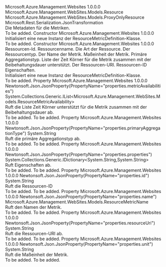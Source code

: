 <Type Name="ResourceMetricDefinition" FullName="Microsoft.Azure.Management.WebSites.Models.ResourceMetricDefinition">
  <TypeSignature Language="C#" Value="public class ResourceMetricDefinition : Microsoft.Azure.Management.WebSites.Models.ProxyOnlyResource" />
  <TypeSignature Language="ILAsm" Value=".class public auto ansi beforefieldinit ResourceMetricDefinition extends Microsoft.Azure.Management.WebSites.Models.ProxyOnlyResource" />
  <TypeSignature Language="DocId" Value="T:Microsoft.Azure.Management.WebSites.Models.ResourceMetricDefinition" />
  <TypeSignature Language="VB.NET" Value="Public Class ResourceMetricDefinition&#xA;Inherits ProxyOnlyResource" />
  <TypeSignature Language="F#" Value="type ResourceMetricDefinition = class&#xA;    inherit ProxyOnlyResource" />
  <AssemblyInfo>
    <AssemblyName>Microsoft.Azure.Management.Websites</AssemblyName>
    <AssemblyVersion>1.0.0.0</AssemblyVersion>
  </AssemblyInfo>
  <Base>
    <BaseTypeName>Microsoft.Azure.Management.WebSites.Models.Resource</BaseTypeName>
    <BaseTypeName FrameworkAlternate="azure-dotnet">Microsoft.Azure.Management.WebSites.Models.ProxyOnlyResource</BaseTypeName>
  </Base>
  <Interfaces />
  <Attributes>
    <Attribute>
      <AttributeName>Microsoft.Rest.Serialization.JsonTransformation</AttributeName>
    </Attribute>
  </Attributes>
  <Docs>
    <summary>
            Die Metadaten für die Metriken.
            </summary>
    <remarks>To be added.</remarks>
  </Docs>
  <Members>
    <Member MemberName=".ctor">
      <MemberSignature Language="C#" Value="public ResourceMetricDefinition ();" />
      <MemberSignature Language="ILAsm" Value=".method public hidebysig specialname rtspecialname instance void .ctor() cil managed" />
      <MemberSignature Language="DocId" Value="M:Microsoft.Azure.Management.WebSites.Models.ResourceMetricDefinition.#ctor" />
      <MemberSignature Language="VB.NET" Value="Public Sub New ()" />
      <MemberType>Constructor</MemberType>
      <AssemblyInfo>
        <AssemblyName>Microsoft.Azure.Management.Websites</AssemblyName>
        <AssemblyVersion>1.0.0.0</AssemblyVersion>
      </AssemblyInfo>
      <Parameters />
      <Docs>
        <summary>
            Initialisiert eine neue Instanz der ResourceMetricDefinition-Klasse.
            </summary>
        <remarks>To be added.</remarks>
      </Docs>
    </Member>
    <Member MemberName=".ctor">
      <MemberSignature Language="C#" Value="public ResourceMetricDefinition (string id = null, string name = null, string kind = null, string type = null, Microsoft.Azure.Management.WebSites.Models.ResourceMetricName resourceMetricDefinitionName = null, string unit = null, string primaryAggregationType = null, System.Collections.Generic.IList&lt;Microsoft.Azure.Management.WebSites.Models.ResourceMetricAvailability&gt; metricAvailabilities = null, string resourceUri = null, string resourceMetricDefinitionId = null, System.Collections.Generic.IDictionary&lt;string,string&gt; properties = null);" />
      <MemberSignature Language="ILAsm" Value=".method public hidebysig specialname rtspecialname instance void .ctor(string id, string name, string kind, string type, class Microsoft.Azure.Management.WebSites.Models.ResourceMetricName resourceMetricDefinitionName, string unit, string primaryAggregationType, class System.Collections.Generic.IList`1&lt;class Microsoft.Azure.Management.WebSites.Models.ResourceMetricAvailability&gt; metricAvailabilities, string resourceUri, string resourceMetricDefinitionId, class System.Collections.Generic.IDictionary`2&lt;string, string&gt; properties) cil managed" />
      <MemberSignature Language="DocId" Value="M:Microsoft.Azure.Management.WebSites.Models.ResourceMetricDefinition.#ctor(System.String,System.String,System.String,System.String,Microsoft.Azure.Management.WebSites.Models.ResourceMetricName,System.String,System.String,System.Collections.Generic.IList{Microsoft.Azure.Management.WebSites.Models.ResourceMetricAvailability},System.String,System.String,System.Collections.Generic.IDictionary{System.String,System.String})" />
      <MemberSignature Language="VB.NET" Value="Public Sub New (Optional id As String = null, Optional name As String = null, Optional kind As String = null, Optional type As String = null, Optional resourceMetricDefinitionName As ResourceMetricName = null, Optional unit As String = null, Optional primaryAggregationType As String = null, Optional metricAvailabilities As IList(Of ResourceMetricAvailability) = null, Optional resourceUri As String = null, Optional resourceMetricDefinitionId As String = null, Optional properties As IDictionary(Of String, String) = null)" />
      <MemberSignature Language="F#" Value="new Microsoft.Azure.Management.WebSites.Models.ResourceMetricDefinition : string * string * string * string * Microsoft.Azure.Management.WebSites.Models.ResourceMetricName * string * string * System.Collections.Generic.IList&lt;Microsoft.Azure.Management.WebSites.Models.ResourceMetricAvailability&gt; * string * string * System.Collections.Generic.IDictionary&lt;string, string&gt; -&gt; Microsoft.Azure.Management.WebSites.Models.ResourceMetricDefinition" Usage="new Microsoft.Azure.Management.WebSites.Models.ResourceMetricDefinition (id, name, kind, type, resourceMetricDefinitionName, unit, primaryAggregationType, metricAvailabilities, resourceUri, resourceMetricDefinitionId, properties)" />
      <MemberType>Constructor</MemberType>
      <AssemblyInfo>
        <AssemblyName>Microsoft.Azure.Management.Websites</AssemblyName>
        <AssemblyVersion>1.0.0.0</AssemblyVersion>
      </AssemblyInfo>
      <Parameters>
        <Parameter Name="id" Type="System.String" />
        <Parameter Name="name" Type="System.String" />
        <Parameter Name="kind" Type="System.String" />
        <Parameter Name="type" Type="System.String" />
        <Parameter Name="resourceMetricDefinitionName" Type="Microsoft.Azure.Management.WebSites.Models.ResourceMetricName" />
        <Parameter Name="unit" Type="System.String" />
        <Parameter Name="primaryAggregationType" Type="System.String" />
        <Parameter Name="metricAvailabilities" Type="System.Collections.Generic.IList&lt;Microsoft.Azure.Management.WebSites.Models.ResourceMetricAvailability&gt;" />
        <Parameter Name="resourceUri" Type="System.String" />
        <Parameter Name="resourceMetricDefinitionId" Type="System.String" />
        <Parameter Name="properties" Type="System.Collections.Generic.IDictionary&lt;System.String,System.String&gt;" />
      </Parameters>
      <Docs>
        <param name="id">Ressourcen-Id.</param>
        <param name="name">Ressourcenname.</param>
        <param name="kind">Die Art der Ressource.</param>
        <param name="type">Der Ressourcentyp.</param>
        <param name="resourceMetricDefinitionName">Der Name der Metrik.</param>
        <param name="unit">Maßeinheit der Metrik.</param>
        <param name="primaryAggregationType">Primäre Aggregationstyp.</param>
        <param name="metricAvailabilities">Liste der Zeit Körner für die Metrik zusammen mit der Beibehaltungsdauer unterstützt.</param>
        <param name="resourceUri">Der Ressourcen-URI.</param>
        <param name="resourceMetricDefinitionId">Ressourcen-ID</param>
        <param name="properties">Eigenschaften.</param>
        <summary>
            Initialisiert eine neue Instanz der ResourceMetricDefinition-Klasse.
            </summary>
        <remarks>To be added.</remarks>
      </Docs>
    </Member>
    <Member MemberName="MetricAvailabilities">
      <MemberSignature Language="C#" Value="public System.Collections.Generic.IList&lt;Microsoft.Azure.Management.WebSites.Models.ResourceMetricAvailability&gt; MetricAvailabilities { get; }" />
      <MemberSignature Language="ILAsm" Value=".property instance class System.Collections.Generic.IList`1&lt;class Microsoft.Azure.Management.WebSites.Models.ResourceMetricAvailability&gt; MetricAvailabilities" />
      <MemberSignature Language="DocId" Value="P:Microsoft.Azure.Management.WebSites.Models.ResourceMetricDefinition.MetricAvailabilities" />
      <MemberSignature Language="VB.NET" Value="Public ReadOnly Property MetricAvailabilities As IList(Of ResourceMetricAvailability)" />
      <MemberSignature Language="F#" Value="member this.MetricAvailabilities : System.Collections.Generic.IList&lt;Microsoft.Azure.Management.WebSites.Models.ResourceMetricAvailability&gt;" Usage="Microsoft.Azure.Management.WebSites.Models.ResourceMetricDefinition.MetricAvailabilities" />
      <MemberType>Property</MemberType>
      <AssemblyInfo>
        <AssemblyName>Microsoft.Azure.Management.Websites</AssemblyName>
        <AssemblyVersion>1.0.0.0</AssemblyVersion>
      </AssemblyInfo>
      <Attributes>
        <Attribute>
          <AttributeName>Newtonsoft.Json.JsonProperty(PropertyName="properties.metricAvailabilities")</AttributeName>
        </Attribute>
      </Attributes>
      <ReturnValue>
        <ReturnType>System.Collections.Generic.IList&lt;Microsoft.Azure.Management.WebSites.Models.ResourceMetricAvailability&gt;</ReturnType>
      </ReturnValue>
      <Docs>
        <summary>
            Ruft die Liste Zeit Körner unterstützt für die Metrik zusammen mit der Beibehaltungsdauer ab.
            </summary>
        <value>To be added.</value>
        <remarks>To be added.</remarks>
      </Docs>
    </Member>
    <Member MemberName="PrimaryAggregationType">
      <MemberSignature Language="C#" Value="public string PrimaryAggregationType { get; }" />
      <MemberSignature Language="ILAsm" Value=".property instance string PrimaryAggregationType" />
      <MemberSignature Language="DocId" Value="P:Microsoft.Azure.Management.WebSites.Models.ResourceMetricDefinition.PrimaryAggregationType" />
      <MemberSignature Language="VB.NET" Value="Public ReadOnly Property PrimaryAggregationType As String" />
      <MemberSignature Language="F#" Value="member this.PrimaryAggregationType : string" Usage="Microsoft.Azure.Management.WebSites.Models.ResourceMetricDefinition.PrimaryAggregationType" />
      <MemberType>Property</MemberType>
      <AssemblyInfo>
        <AssemblyName>Microsoft.Azure.Management.Websites</AssemblyName>
        <AssemblyVersion>1.0.0.0</AssemblyVersion>
      </AssemblyInfo>
      <Attributes>
        <Attribute>
          <AttributeName>Newtonsoft.Json.JsonProperty(PropertyName="properties.primaryAggregationType")</AttributeName>
        </Attribute>
      </Attributes>
      <ReturnValue>
        <ReturnType>System.String</ReturnType>
      </ReturnValue>
      <Docs>
        <summary>
            Ruft die primäre Aggregationstyp ab.
            </summary>
        <value>To be added.</value>
        <remarks>To be added.</remarks>
      </Docs>
    </Member>
    <Member MemberName="Properties">
      <MemberSignature Language="C#" Value="public System.Collections.Generic.IDictionary&lt;string,string&gt; Properties { get; }" />
      <MemberSignature Language="ILAsm" Value=".property instance class System.Collections.Generic.IDictionary`2&lt;string, string&gt; Properties" />
      <MemberSignature Language="DocId" Value="P:Microsoft.Azure.Management.WebSites.Models.ResourceMetricDefinition.Properties" />
      <MemberSignature Language="VB.NET" Value="Public ReadOnly Property Properties As IDictionary(Of String, String)" />
      <MemberSignature Language="F#" Value="member this.Properties : System.Collections.Generic.IDictionary&lt;string, string&gt;" Usage="Microsoft.Azure.Management.WebSites.Models.ResourceMetricDefinition.Properties" />
      <MemberType>Property</MemberType>
      <AssemblyInfo>
        <AssemblyName>Microsoft.Azure.Management.Websites</AssemblyName>
        <AssemblyVersion>1.0.0.0</AssemblyVersion>
      </AssemblyInfo>
      <Attributes>
        <Attribute>
          <AttributeName>Newtonsoft.Json.JsonProperty(PropertyName="properties.properties")</AttributeName>
        </Attribute>
      </Attributes>
      <ReturnValue>
        <ReturnType>System.Collections.Generic.IDictionary&lt;System.String,System.String&gt;</ReturnType>
      </ReturnValue>
      <Docs>
        <summary>
            Ruft Eigenschaften ab.
            </summary>
        <value>To be added.</value>
        <remarks>To be added.</remarks>
      </Docs>
    </Member>
    <Member MemberName="ResourceMetricDefinitionId">
      <MemberSignature Language="C#" Value="public string ResourceMetricDefinitionId { get; }" />
      <MemberSignature Language="ILAsm" Value=".property instance string ResourceMetricDefinitionId" />
      <MemberSignature Language="DocId" Value="P:Microsoft.Azure.Management.WebSites.Models.ResourceMetricDefinition.ResourceMetricDefinitionId" />
      <MemberSignature Language="VB.NET" Value="Public ReadOnly Property ResourceMetricDefinitionId As String" />
      <MemberSignature Language="F#" Value="member this.ResourceMetricDefinitionId : string" Usage="Microsoft.Azure.Management.WebSites.Models.ResourceMetricDefinition.ResourceMetricDefinitionId" />
      <MemberType>Property</MemberType>
      <AssemblyInfo>
        <AssemblyName>Microsoft.Azure.Management.Websites</AssemblyName>
        <AssemblyVersion>1.0.0.0</AssemblyVersion>
      </AssemblyInfo>
      <Attributes>
        <Attribute>
          <AttributeName>Newtonsoft.Json.JsonProperty(PropertyName="properties.id")</AttributeName>
        </Attribute>
      </Attributes>
      <ReturnValue>
        <ReturnType>System.String</ReturnType>
      </ReturnValue>
      <Docs>
        <summary>
            Ruft die Ressourcen-ID
            </summary>
        <value>To be added.</value>
        <remarks>To be added.</remarks>
      </Docs>
    </Member>
    <Member MemberName="ResourceMetricDefinitionName">
      <MemberSignature Language="C#" Value="public Microsoft.Azure.Management.WebSites.Models.ResourceMetricName ResourceMetricDefinitionName { get; }" />
      <MemberSignature Language="ILAsm" Value=".property instance class Microsoft.Azure.Management.WebSites.Models.ResourceMetricName ResourceMetricDefinitionName" />
      <MemberSignature Language="DocId" Value="P:Microsoft.Azure.Management.WebSites.Models.ResourceMetricDefinition.ResourceMetricDefinitionName" />
      <MemberSignature Language="VB.NET" Value="Public ReadOnly Property ResourceMetricDefinitionName As ResourceMetricName" />
      <MemberSignature Language="F#" Value="member this.ResourceMetricDefinitionName : Microsoft.Azure.Management.WebSites.Models.ResourceMetricName" Usage="Microsoft.Azure.Management.WebSites.Models.ResourceMetricDefinition.ResourceMetricDefinitionName" />
      <MemberType>Property</MemberType>
      <AssemblyInfo>
        <AssemblyName>Microsoft.Azure.Management.Websites</AssemblyName>
        <AssemblyVersion>1.0.0.0</AssemblyVersion>
      </AssemblyInfo>
      <Attributes>
        <Attribute>
          <AttributeName>Newtonsoft.Json.JsonProperty(PropertyName="properties.name")</AttributeName>
        </Attribute>
      </Attributes>
      <ReturnValue>
        <ReturnType>Microsoft.Azure.Management.WebSites.Models.ResourceMetricName</ReturnType>
      </ReturnValue>
      <Docs>
        <summary>
            Ruft den Namen der Metrik.
            </summary>
        <value>To be added.</value>
        <remarks>To be added.</remarks>
      </Docs>
    </Member>
    <Member MemberName="ResourceUri">
      <MemberSignature Language="C#" Value="public string ResourceUri { get; }" />
      <MemberSignature Language="ILAsm" Value=".property instance string ResourceUri" />
      <MemberSignature Language="DocId" Value="P:Microsoft.Azure.Management.WebSites.Models.ResourceMetricDefinition.ResourceUri" />
      <MemberSignature Language="VB.NET" Value="Public ReadOnly Property ResourceUri As String" />
      <MemberSignature Language="F#" Value="member this.ResourceUri : string" Usage="Microsoft.Azure.Management.WebSites.Models.ResourceMetricDefinition.ResourceUri" />
      <MemberType>Property</MemberType>
      <AssemblyInfo>
        <AssemblyName>Microsoft.Azure.Management.Websites</AssemblyName>
        <AssemblyVersion>1.0.0.0</AssemblyVersion>
      </AssemblyInfo>
      <Attributes>
        <Attribute>
          <AttributeName>Newtonsoft.Json.JsonProperty(PropertyName="properties.resourceUri")</AttributeName>
        </Attribute>
      </Attributes>
      <ReturnValue>
        <ReturnType>System.String</ReturnType>
      </ReturnValue>
      <Docs>
        <summary>
            Ruft die Ressourcen-URI ab.
            </summary>
        <value>To be added.</value>
        <remarks>To be added.</remarks>
      </Docs>
    </Member>
    <Member MemberName="Unit">
      <MemberSignature Language="C#" Value="public string Unit { get; }" />
      <MemberSignature Language="ILAsm" Value=".property instance string Unit" />
      <MemberSignature Language="DocId" Value="P:Microsoft.Azure.Management.WebSites.Models.ResourceMetricDefinition.Unit" />
      <MemberSignature Language="VB.NET" Value="Public ReadOnly Property Unit As String" />
      <MemberSignature Language="F#" Value="member this.Unit : string" Usage="Microsoft.Azure.Management.WebSites.Models.ResourceMetricDefinition.Unit" />
      <MemberType>Property</MemberType>
      <AssemblyInfo>
        <AssemblyName>Microsoft.Azure.Management.Websites</AssemblyName>
        <AssemblyVersion>1.0.0.0</AssemblyVersion>
      </AssemblyInfo>
      <Attributes>
        <Attribute>
          <AttributeName>Newtonsoft.Json.JsonProperty(PropertyName="properties.unit")</AttributeName>
        </Attribute>
      </Attributes>
      <ReturnValue>
        <ReturnType>System.String</ReturnType>
      </ReturnValue>
      <Docs>
        <summary>
            Ruft die Maßeinheit der Metrik.
            </summary>
        <value>To be added.</value>
        <remarks>To be added.</remarks>
      </Docs>
    </Member>
  </Members>
</Type>